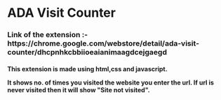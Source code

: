 <h1> ADA Visit Counter</h1>

<h3> Link of the extension :- https://chrome.google.com/webstore/detail/ada-visit-counter/dhcpnhkcbbiioeaianimaagdcejgaegd </h3>

<h4>This extension is made using html,css and javascript.

It shows no. of times you visited the website you enter the url.
If url is never visited then it will show "Site not visited".

</h4>
